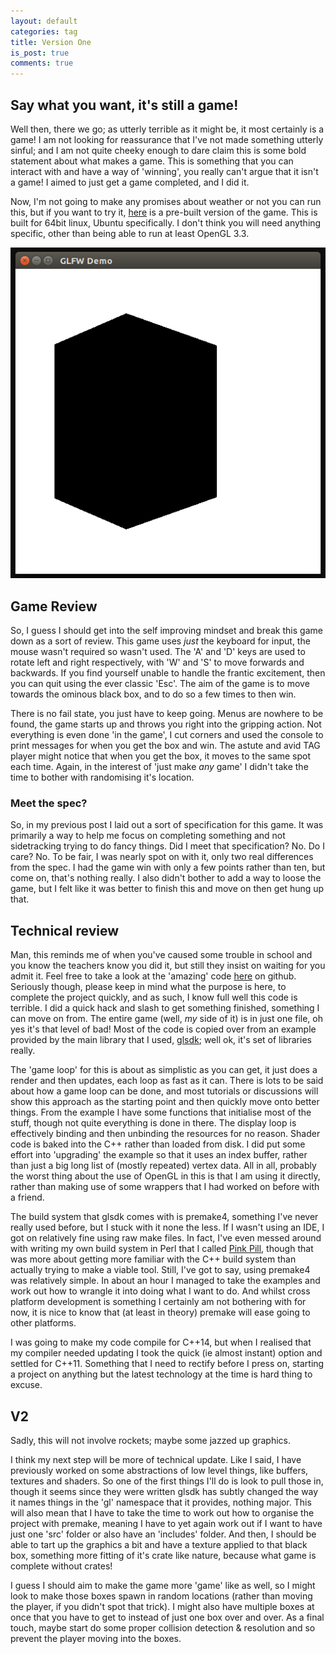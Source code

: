 ```yaml
---
layout: default
categories: tag
title: Version One
is_post: true
comments: true
---
```


## Say what you want, it's still a game!

Well then, there we go; as utterly terrible as it might be, it most certainly is a game! 
I am not looking for reassurance that I've not made something utterly sinful; and I am not quite cheeky enough to dare claim this is some bold statement about what makes a game. 
This is something that you can interact with and have a way of 'winning', you really can't argue that it isn't a game!
I aimed to just get a game completed, and I did it.

Now, I'm not going to make any promises about weather or not you can run this, but if you want to try it, [here](/downloads/tag/TAGDV1) is a pre-built version of the game. 
This is built for 64bit linux, Ubuntu specifically. 
I don't think you will need anything specific, other than being able to run at least OpenGL 3.3.

![Sample of V1](/images/tag/v1/sample.png)

## Game Review

So, I guess I should get into the self improving mindset and break this game down as a sort of review. 
This game uses *just* the keyboard for input, the mouse wasn't required so wasn't used. 
The 'A' and 'D' keys are used to rotate left and right respectively, with 'W' and 'S' to move forwards and backwards. 
If you find yourself unable to handle the frantic excitement, then you can quit using the ever classic 'Esc'.
The aim of the game is to move towards the ominous black box, and to do so a few times to then win. 

There is no fail state, you just have to keep going. 
Menus are nowhere to be found, the game starts up and throws you right into the gripping action. 
Not everything is even done 'in the game', I cut corners and used the console to print messages for when you get the box and win. 
The astute and avid TAG player might notice that when you get the box, it moves to the same spot each time. 
Again, in the interest of 'just make *any* game' I didn't take the time to bother with randomising it's location.

### Meet the spec?

So, in my previous post I laid out a sort of specification for this game. 
It was primarily a way to help me focus on completing something and not sidetracking trying to do fancy things.
Did I meet that specification? 
No.
Do I care?
No. 
To be fair, I was nearly spot on with it, only two real differences from the spec.
I had the game win with only a few points rather than ten, but come on, that's nothing really.
I also didn't bother to add a way to loose the game, but I felt like it was better to finish this and move on then get hung up that.

## Technical review

Man, this reminds me of when you've caused some trouble in school and you know the teachers know you did it, but still they insist on waiting for you admit it.
Feel free to take a look at the 'amazing' code [here](https://github.com/thecoshman/tag/tree/v1) on github. 
Seriously though, please keep in mind what the purpose is here, to complete the project quickly, and as such, I know full well this code is terrible. 
I did a quick hack and slash to get something finished, something I can move on from.
The entire game (well, *my* side of it) is in just one file, oh yes it's that level of bad! 
Most of the code is copied over from an example provided by the main library that I used, [glsdk](http://glsdk.sourceforge.net/docs/html/index.html); 
well ok, it's set of libraries really. 

The 'game loop' for this is about as simplistic as you can get, it just does a render and then updates, each loop as fast as it can. 
There is lots to be said about how a game loop can be done, and most tutorials or discussions will show this approach as the starting point and then quickly move onto better things. 
From the example I have some functions that initialise most of the stuff, though not quite everything is done in there.
The display loop is effectively binding and then unbinding the resources for no reason.
Shader code is baked into the C++ rather than loaded from disk. 
I did put some effort into 'upgrading' the example so that it uses an index buffer, rather than just a big long list of (mostly repeated) vertex data.
All in all, probably the worst thing about the use of OpenGL in this is that I am using it directly, rather than making use of some wrappers that I had worked on before with a friend. 

The build system that glsdk comes with is premake4, something I've never really used before, but I stuck with it none the less. 
If I wasn't using an IDE, I got on relatively fine using raw make files. 
In fact, I've even messed around with writing my own build system in Perl that I called [Pink Pill](https://github.com/thecoshman/pinkpill), though that was more about getting more familiar with the C++ build system than actually trying to make a viable tool.
Still, I've got to say, using premake4 was relatively simple. 
In about an hour I managed to take the examples and work out how to wrangle it into doing what I want to do. 
And whilst cross platform development is something I certainly am not bothering with for now, it is nice to know that (at least in theory) premake will ease going to other platforms. 

I was going to make my code compile for C++14, but when I realised that my compiler needed updating I took the quick (ie almost instant) option and settled for C++11. 
Something that I need to rectify before I press on, starting a project on anything but the latest technology at the time is hard thing to excuse.

## V2

Sadly, this will not involve rockets; maybe some jazzed up graphics.

I think my next step will be more of technical update. 
Like I said, I have previously worked on some abstractions of low level things, like buffers, textures and shaders. 
So one of the first things I'll do is look to pull those in, though it seems since they were written glsdk has subtly changed the way it names things in the 'gl' namespace that it provides, nothing major. 
This will also mean that I have to take the time to work out how to organise the project with premake, meaning I have to yet again work out if I want to have just one 'src' folder or also have an 'includes' folder. 
And then, I should be able to tart up the graphics a bit and have a texture applied to that black box, something more fitting of it's crate like nature, because what game is complete without crates!

I guess I should aim to make the game more 'game' like as well, so I might look to make those boxes spawn in random locations (rather than moving the player, if you didn't spot that trick). 
I might also have multiple boxes at once that you have to get to instead of just one box over and over. 
As a final touch, maybe start do some proper collision detection & resolution and so prevent the player moving into the boxes.